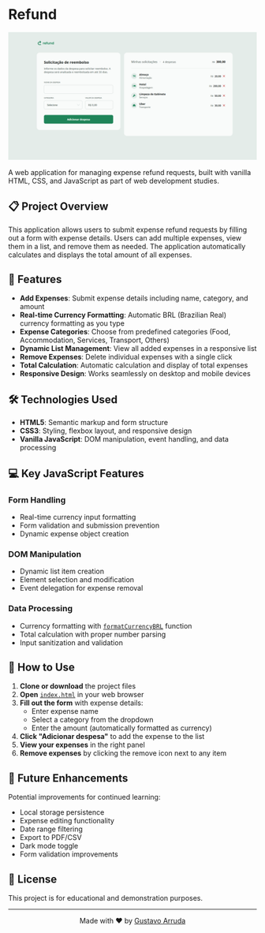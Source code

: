 # Refund

![Screenshot](img/app.png)

A web application for managing expense refund requests, built with vanilla HTML, CSS, and JavaScript as part of web development studies.

## 📋 Project Overview

This application allows users to submit expense refund requests by filling out a form with expense details. Users can add multiple expenses, view them in a list, and remove them as needed. The application automatically calculates and displays the total amount of all expenses.

## 🚀 Features

- **Add Expenses**: Submit expense details including name, category, and amount
- **Real-time Currency Formatting**: Automatic BRL (Brazilian Real) currency formatting as you type
- **Expense Categories**: Choose from predefined categories (Food, Accommodation, Services, Transport, Others)
- **Dynamic List Management**: View all added expenses in a responsive list
- **Remove Expenses**: Delete individual expenses with a single click
- **Total Calculation**: Automatic calculation and display of total expenses
- **Responsive Design**: Works seamlessly on desktop and mobile devices

## 🛠️ Technologies Used

- **HTML5**: Semantic markup and form structure
- **CSS3**: Styling, flexbox layout, and responsive design
- **Vanilla JavaScript**: DOM manipulation, event handling, and data processing

## 💻 Key JavaScript Features

### Form Handling

- Real-time currency input formatting
- Form validation and submission prevention
- Dynamic expense object creation

### DOM Manipulation

- Dynamic list item creation
- Element selection and modification
- Event delegation for expense removal

### Data Processing

- Currency formatting with [`formatCurrencyBRL`](scripts.js) function
- Total calculation with proper number parsing
- Input sanitization and validation

## 🔧 How to Use

1. **Clone or download** the project files
2. **Open** [`index.html`](index.html) in your web browser
3. **Fill out the form** with expense details:
   - Enter expense name
   - Select a category from the dropdown
   - Enter the amount (automatically formatted as currency)
4. **Click "Adicionar despesa"** to add the expense to the list
5. **View your expenses** in the right panel
6. **Remove expenses** by clicking the remove icon next to any item

## 🌟 Future Enhancements

Potential improvements for continued learning:

- Local storage persistence
- Expense editing functionality
- Date range filtering
- Export to PDF/CSV
- Dark mode toggle
- Form validation improvements

## 📄 License

This project is for educational and demonstration purposes.

---

<p align="center">Made with ❤️ by <a href="https://www.linkedin.com/in/gustavo-santos-744549234/">Gustavo Arruda</a></p>

